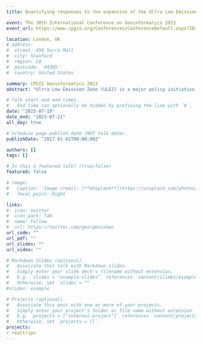 ```yaml
---
title: Quantifying responses to the expansion of the Ultra Low Emission Zone in London

event: The 30th International Conference on Geoinformatics 2023
event_url: https://www.cpgis.org/Conferences/ConferenceDefault.aspx?ID=2079

location: London, UK
# address:
#  street: 450 Serra Mall
#  city: Stanford
#  region: CA
#  postcode: '94305'
#  country: United States

summary: CPGIS Geoinformatics 2023
abstract: "Ultra Low Emission Zone (ULEZ) is a major policy initiative aimed at improving air quality by restricting polluting vehicles in London. To better understand the impact of ULEZ and its expansion on human mobility, we employ a Difference-in-Differences (DiD) approach using mobile phone location data to estimate the causal effect of the ULEZ expansion on the number of activities and travel distance of London residents. Results indicate that the ULEZ expansion has decreased both indices in both Inner London and the Greater London area."

# Talk start and end times.
#   End time can optionally be hidden by prefixing the line with `#`.
date: "2023-07-19"
date_end: "2023-07-21"
all_day: true

# Schedule page publish date (NOT talk date).
publishDate: "2017-01-01T00:00:00Z"

authors: []
tags: []

# Is this a featured talk? (true/false)
featured: false

# image:
#   caption: 'Image credit: [**Unsplash**](https://unsplash.com/photos/bzdhc5b3Bxs)'
#   focal_point: Right

links:
#- icon: twitter
#  icon_pack: fab
#  name: Follow
#  url: https://twitter.com/georgecushen
url_code: ""
url_pdf: ""
url_slides: ""
url_video: ""

# Markdown Slides (optional).
#   Associate this talk with Markdown slides.
#   Simply enter your slide deck's filename without extension.
#   E.g. `slides = "example-slides"` references `content/slides/example-slides.md`.
#   Otherwise, set `slides = ""`.
#slides: example

# Projects (optional).
#   Associate this post with one or more of your projects.
#   Simply enter your project's folder or file name without extension.
#   E.g. `projects = ["internal-project"]` references `content/project/deep-learning/index.md`.
#   Otherwise, set `projects = []`.
projects:
- realtrips
---
```


<!-- {{% callout note %}}
Click on the **Slides** button above to view the built-in slides feature.
{{% /callout %}}

Slides can be added in a few ways:

- **Create** slides using Wowchemy's [*Slides*](https://wowchemy.com/docs/managing-content/#create-slides) feature and link using `slides` parameter in the front matter of the talk file
- **Upload** an existing slide deck to `static/` and link using `url_slides` parameter in the front matter of the talk file
- **Embed** your slides (e.g. Google Slides) or presentation video on this page using [shortcodes](https://wowchemy.com/docs/writing-markdown-latex/).

Further event details, including [page elements](https://wowchemy.com/docs/writing-markdown-latex/) such as image galleries, can be added to the body of this page. -->
